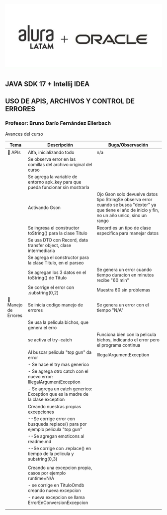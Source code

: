 # ![aluraoracle.jpg](assets/aluraoracle.jpg)

## JAVA SDK 17 + Intellij IDEA
## USO DE APIS, ARCHIVOS Y CONTROL DE ERRORES
### Profesor: Bruno Darío Fernández Ellerbach

Avances del curso


| Tema                   | Descripción                                                                | Bugs/Observación                                                                                                                                       |
| ---------------------- |----------------------------------------------------------------------------| ------------------------------------------------------------------------------------------------------------------------------------------------------- |
| 🚀️ APIs              | Alfa, inicializando todo                                                   | n/a                                                                                                                                                     |
|                        | Se observa error en las comillas del archivo original del curso            |                                                                                                                                                         |
|                        | Se agrega la variable de entorno apk_key para que pueda funcionar sin mostrarla |                                                                                                                                                         |
|                        | Activando Gson                                                             | Ojo Gson solo devuelve datos tipo StringSe observa error cuando se busca "dexter" ya que tiene el año de inicio y fin, no un año unico, sino un rango |
|                        | Se ingresa el constructor toString() para la clase Titulo                  | Record es un tipo de clase especifica para manejar datos                                                                                                |
|                        | Se usa DTO con Record, data transfer object, clase intermediaria           |                                                                                                                                                         |
|                        | Se agrega el constructor para la clase Titulo, en el parseo                |                                                                                                                                                         |
|                        | Se agregan los 3 datos en el toString() de Titulo                          | Se genera un error cuando tiempo duracion en minutos recibe "60 min"                                                                                    |
|                        | Se corrige el error con .substring(0,2)                                    | Muestra 60 sin problemas                                                                                                                                |
| 👀️ Manejo de Errores | Se inicia codigo manejo de errores                                         | Se genera un error con el tiempo "N/A"                                                                                                                  |
|                        | Se usa la pelicula bichos, que genera el erro                              |                                                                                                                                                         |
|                        | se activa el try-catch                                                     | Funciona bien con la pelicula bichos, indicando el error pero el programa continua                                                                      |
|                        | Al buscar pelicula "top gun" da error                                      | IllegalArgumentException                                                                                                                                |
|                        | - Se hace el try mas generico                                              |                                                                                                                                                         |
|                        | - Se agrega otro catch con el nuevo error: IllegalArgumentException        |                                                                                                                                                         |
|                        | - Se agrega un catch generico: Exception que es la madre de la clase exception |                                                                                                                                                         |
|                        | Creando nuestras propias excepciones                                       |                                                                                                                                                         |
|                        | --Se corrige error con busqueda.replace() para por ejemplo pelicula "top gun" |                                                                                                                                                         |
|                        | --Se agregan emoticons al readme.md                                        |                                                                                                                                                         |
|                        | --Se corrige con .replace() en tiempo de la pelicula y substring(0,3)      |                                                                                                                                                         |
|                        |                                                                            |                                                                                                                                                         |
|                        | Creando una excepcion propia, casos por ejemplo runtime=N/A                |                                                                                                                                                         |
|                        | - se corrige en TituloOmdb creando nueva excepcion                         |                                                                                                                                                         |
|                        | - nueva excepcion se llama ErrorEnConversionExcepcion                      |                                                                                                                                                         |
|                        |                                                                            |                                                                                                                                                         |
|                        |                                                                            |                                                                                                                                                         |
